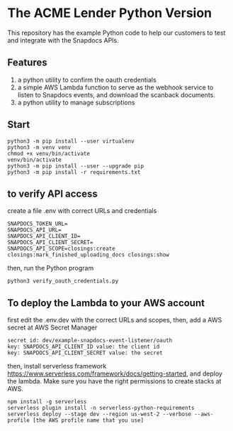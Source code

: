 # The ACME Lender Python Version

This repository has the example Python code to help our customers to test and integrate with the Snapdocs APIs.

## Features

1. a python utility to confirm the oauth credentials
2. a simple AWS Lambda function to serve as the webhook service to listen to Snapdocs events, and download the scanback documents.
3. a python utility to manage subscriptions

## Start

````
python3 -m pip install --user virtualenv
python3 -m venv venv
chmod +x venv/bin/activate
venv/bin/activate 
python3 -m pip install --user --upgrade pip
python3 -m pip install -r requirements.txt
````

## to verify API access
create a file .env with correct URLs and credentials

````
SNAPDOCS_TOKEN_URL=
SNAPDOCS_API_URL=
SNAPDOCS_API_CLIENT_ID=
SNAPDOCS_API_CLIENT_SECRET=
SNAPDOCS_API_SCOPE=closings:create closings:mark_finished_uploading_docs closings:show 
````
then, run the Python program
````
python3 verify_oauth_credentials.py
````

## To deploy the Lambda to your AWS account

first edit the .env.dev with the correct URLs and scopes, then, add a AWS secret at AWS Secret Manager
````
secret id: dev/example-snapdocs-event-listener/oauth
key: SNAPDOCS_API_CLIENT_ID value: the client id
key: SNAPDOCS_API_CLIENT_SECRET value: the secret
````

then, install serverless framework https://www.serverless.com/framework/docs/getting-started, and deploy the lambda. Make sure you have the right permissions to create stacks at AWS.

````
npm install -g serverless
serverless plugin install -n serverless-python-requirements
serverless deploy --stage dev --region us-west-2 --verbose --aws-profile [the AWS profile name that you use]
````

